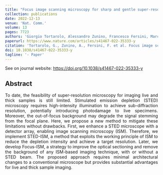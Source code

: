 ```yaml
---
title: "Focus image scanning microscopy for sharp and gentle super-resolved microscopy"
collection: publications
date: 2022-12-13
venue: 'Nat. Comm.'
volume: 13 
pages: 7723
authors: 'Giorgio Tortarolo, Alessandro Zunino, Francesco Fersini, Marco Castello, Simonluca Piazza, Colin J.R. Sheppard, Paolo Bianchini, Alberto Diaspro, Sami V. Koho, Giuseppe Vicidomini'
paperurl: https://www.nature.com/articles/s41467-022-35333-y
citation: 'Tortarolo, G., Zunino, A., Fersini, F. et al. Focus image scanning microscopy for sharp and gentle super-resolved microscopy. Nat Commun 13, 7723 (2022). https://doi.org/10.1038/s41467-022-35333-y'
doi: 10.1038/s41467-022-35333-y
tagline: '- Paper'
---
```




See on journal website: https://doi.org/10.1038/s41467-022-35333-y

<h2> Abstract </h2>
<p align= "justify">
To date, the feasibility of super-resolution microscopy for imaging live and thick samples is still limited. Stimulated emission depletion (STED) microscopy requires high-intensity illumination to achieve sub-diffraction resolution, potentially introducing photodamage to live specimens. Moreover, the out-of-focus background may degrade the signal stemming from the focal plane. Here, we propose a new method to mitigate these limitations without drawbacks. First, we enhance a STED microscope with a detector array, enabling image scanning microscopy (ISM). Therefore, we implement STED-ISM, a method that exploits the working principle of ISM to reduce the depletion intensity and achieve a target resolution. Later, we develop Focus-ISM, a strategy to improve the optical sectioning and remove the background of any ISM-based imaging technique, with or without a STED beam. The proposed approach requires minimal architectural changes to a conventional microscope but provides substantial advantages for live and thick sample imaging.
